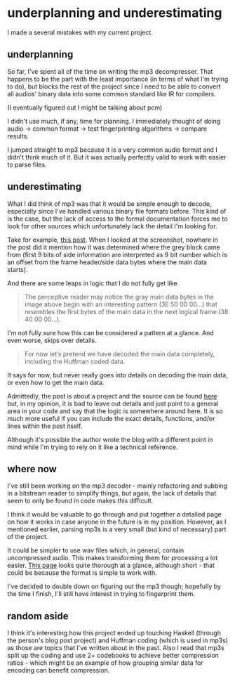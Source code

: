 # underplanning and underestimating

I made a several mistakes with my current project.

## underplanning

So far, I've spent all of the time on writing the mp3 decompresser. That happens
to be the part with the least importance (in terms of what I'm trying to do),
but blocks the rest of the project since I need to be able to convert all
audios' binary data into some common standard like IR for compilers.

(I eventually figured out I might be talking about pcm)

I didn't use much, if any, time for planning. I immediately thought of doing
audio -> common format -> test fingerprinting algorithms -> compare results.

I jumped straight to mp3 because it is a very common audio format and I didn't
think much of it. But it was actually perfectly valid to work with easier to
parse files.

## underestimating

What I did think of mp3 was that it would be simple enough to decode, especially
since I've handled various binary file formats before. This kind of is the case,
but the lack of access to the formal documentation forces me to look for other
sources which unfortunately lack the detail I'm looking for.

Take for example,
[this post](http://blog.bjrn.se/2008/10/lets-build-mp3-decoder.html). When I
looked at the screenshot, nowhere in the post did it mention how it was
determined where the grey block came from (first 9 bits of side information are
interpreted as 9 bit number which is an offset from the frame header/side data
bytes where the main data starts).

And there are some leaps in logic that I do not fully get like

> The perceptive reader may notice the gray main data bytes in the image above
> begin with an interesting pattern (3E 50 00 00…) that resembles the first
> bytes of the main data in the next logical frame (38 40 00 00…).

I'm not fully sure how this can be considered a pattern at a glance. And even
worse, skips over details.

> For now let’s pretend we have decoded the main data completely, including the
> Huffman coded data.

It says for now, but never really goes into details on decoding the main data,
or even how to get the main data.

Admittedly, the post is about a project and the source can be found
[here](http://hackage.haskell.org/package/mp3decoder-0.0.1/src/) but, in my
opinion, it is bad to leave out details and just point to a general area in your
code and say that the logic is somewhere around here. It is so much more useful
if you can include the exact details, functions, and/or lines within the post
itself.

Although it's possible the author wrote the blog with a different point in mind
while I'm trying to rely on it like a technical reference.

## where now

I've still been working on the mp3 decoder - mainly refactoring and subbing in a
bitstream reader to simplify things, but again, the lack of details that seem to
only be found in code makes this difficult.

I think it would be valuable to go through and put together a detailed page on
how it works in case anyone in the future is in my position. However, as I
mentioned earlier, parsing mp3s is a very small (but kind of necessary) part of
the project.

It could be simpler to use wav files which, in general, contain uncompressed
audio. This makes transforming them for processing a lot easier.
[This page](http://soundfile.sapp.org/doc/WaveFormat/) looks quite thorough at a
glance, although short - that could be because the format is simple to work
with.

I've decided to double down on figuring out the mp3 though; hopefully by the
time I finish, I'll still have interest in trying to fingerprint them.

## random aside

I think it's interesting how this project ended up touching Haskell (through the
person's blog post project) and Huffman coding (which is used in mp3s) as those
are topics that I've written about in the past. Also I read that mp3s split up
the coding and use 2+ codebooks to achieve better compression ratios - which
might be an example of how grouping similar data for encoding can benefit
compression.
